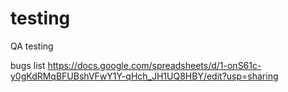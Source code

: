 # testing
QA testing

bugs list
https://docs.google.com/spreadsheets/d/1-onS61c-y0gKdRMqBFUBshVFwY1Y-qHch_JH1UQ8HBY/edit?usp=sharing
